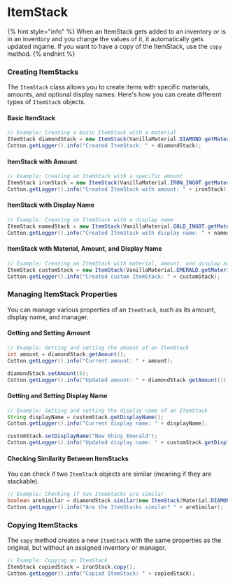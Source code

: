# ItemStack

{% hint style="info" %}
When an ItemStack gets added to an inventory or is in an inventory and you change the values of it, it automatically gets updated ingame. If you want to have a copy of the ItemStack, use the `copy` method.
{% endhint %}

### Creating ItemStacks

The `ItemStack` class allows you to create items with specific materials, amounts, and optional display names. Here's how you can create different types of `ItemStack` objects.

#### Basic ItemStack

```java
// Example: Creating a basic ItemStack with a material
ItemStack diamondStack = new ItemStack(VanillaMaterial.DIAMOND.getMaterial());
Cotton.getLogger().info("Created ItemStack: " + diamondStack);
```

#### ItemStack with Amount

```java
// Example: Creating an ItemStack with a specific amount
ItemStack ironStack = new ItemStack(VanillaMaterial.IRON_INGOT.getMaterial(), 20);
Cotton.getLogger().info("Created ItemStack with amount: " + ironStack);
```

#### ItemStack with Display Name

```java
// Example: Creating an ItemStack with a display name
ItemStack namedStack = new ItemStack(VanillaMaterial.GOLD_INGOT.getMaterial(), "Golden Ingot");
Cotton.getLogger().info("Created ItemStack with display name: " + namedStack);
```

#### ItemStack with Material, Amount, and Display Name

```java
// Example: Creating an ItemStack with material, amount, and display name
ItemStack customStack = new ItemStack(VanillaMaterial.EMERALD.getMaterial(), 10, "Shiny Emerald");
Cotton.getLogger().info("Created custom ItemStack: " + customStack);
```

### Managing ItemStack Properties

You can manage various properties of an `ItemStack`, such as its amount, display name, and manager.

#### Getting and Setting Amount

```java
// Example: Getting and setting the amount of an ItemStack
int amount = diamondStack.getAmount();
Cotton.getLogger().info("Current amount: " + amount);

diamondStack.setAmount(5);
Cotton.getLogger().info("Updated amount: " + diamondStack.getAmount());
```

#### Getting and Setting Display Name

```java
// Example: Getting and setting the display name of an ItemStack
String displayName = customStack.getDisplayName();
Cotton.getLogger().info("Current display name: " + displayName);

customStack.setDisplayName("New Shiny Emerald");
Cotton.getLogger().info("Updated display name: " + customStack.getDisplayName());
```

#### Checking Similarity Between ItemStacks

You can check if two `ItemStack` objects are similar (meaning if they are stackable).

```java
// Example: Checking if two ItemStacks are similar
boolean areSimilar = diamondStack.similar(new ItemStack(Material.DIAMOND));
Cotton.getLogger().info("Are the ItemStacks similar? " + areSimilar);
```

### Copying ItemStacks

The `copy` method creates a new `ItemStack` with the same properties as the original, but without an assigned inventory or manager.

```java
// Example: Copying an ItemStack
ItemStack copiedStack = ironStack.copy();
Cotton.getLogger().info("Copied ItemStack: " + copiedStack);
```
